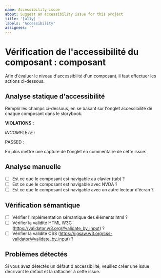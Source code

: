 ```yaml
---
name: Accessibility issue
about: Suggest an accessibility issue for this project
title: '[a11y] '
labels: 'Accessibility'
assignees: ''
---
```


# Vérification de l'accessibilité du composant : composant

Afin d'évaluer le niveau d'accessibilité d'un composant, il faut effectuer les actions ci-dessous.

## Analyse statique d'accessibilité

Remplir les champs ci-dessous, en se basant sur l'onglet accessibilité de chaque composant dans le storybook.

**VIOLATIONS** :

_INCOMPLETE_ :

PASSED :

En plus mettre une capture de l'onglet en commentaire de cette issue.

## Analyse manuelle

- [ ] Est ce que le composant est navigable au clavier (tab) ?
- [ ] Est ce que le composant est navigable avec NVDA ?
- [ ] Est ce que le composant est navigable avec un autre lecteur d'écran ?

## Vérification sémantique

- [ ] Vérifier l'implémentation sémantique des éléments html ?
- [ ] Vérifier la validité HTML W3C (https://validator.w3.org/#validate_by_input) ?
- [ ] Vérifier la validité CSS (https://jigsaw.w3.org/css-validator/#validate_by_input) ?

## Problèmes détectés

Si vous avez détectés un défaut d'accessibilité, veuillez créer une issue décrivant le défaut et la rattacher à cette issue.
